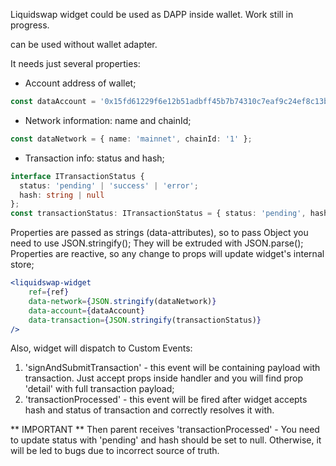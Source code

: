 Liquidswap widget could be used as DAPP inside wallet.
Work still in progress. 

<liquidswap-widget/> can be used without wallet adapter. 

It needs just several properties:
* Account address of wallet;
```typescript
const dataAccount = '0x15fd61229f6e12b51adbff45b7b74310c7eaf9c24ef8c13b653c8f2a07bc1d14';
```
* Network information: name and chainId;
```typescript
const dataNetwork = { name: 'mainnet', chainId: '1' };
```
* Transaction info: status and hash;
```typescript
interface ITransactionStatus {
  status: 'pending' | 'success' | 'error';
  hash: string | null
};
const transactionStatus: ITransactionStatus = { status: 'pending', hash: null };
```

Properties are passed as strings (data-attributes), so to pass Object you need to use JSON.stringify();
They will be extruded with JSON.parse();
Properties are reactive, so any change to props will update widget's internal store;

```jsx
<liquidswap-widget
    ref={ref}
    data-network={JSON.stringify(dataNetwork)}
    data-account={dataAccount}
    data-transaction={JSON.stringify(transactionStatus)}
/>
```

Also, widget will dispatch to Custom Events:
1) 'signAndSubmitTransaction' - this event will be containing payload with transaction. Just accept props inside handler 
and you will find prop 'detail' with full transaction payload;
2) 'transactionProcessed' - this event will be fired after widget accepts hash and status of transaction and correctly resolves it with. 

** IMPORTANT **
Then parent receives 'transactionProcessed' - You need to update status with 'pending' and hash should be set to null. Otherwise, it will be led to bugs due to incorrect source of truth.